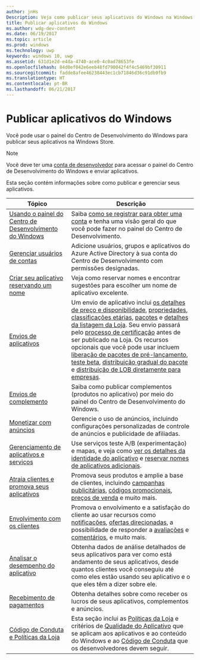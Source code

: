 ```yaml
---
author: jnHs
Description: Veja como publicar seus aplicativos do Windows na Windows Store.
title: Publicar aplicativos do Windows
ms.author: wdg-dev-content
ms.date: 06/19/2017
ms.topic: article
ms.prod: windows
ms.technology: uwp
keywords: windows 10, uwp
ms.assetid: 631d1e2d-e4da-4740-ace0-4c0ad78653fe
ms.openlocfilehash: 84d0ef042e6eeb48fd790042f4f4c5469bf30911
ms.sourcegitcommit: fadde8afee46238443ec1cb71846d36c91db9fb9
ms.translationtype: HT
ms.contentlocale: pt-BR
ms.lasthandoff: 06/21/2017
---
```

# <a name="publish-windows-apps"></a>Publicar aplicativos do Windows

Você pode usar o painel do Centro de Desenvolvimento do Windows para publicar seus aplicativos na Windows Store. 

> [!NOTE]
> Você deve ter uma [conta de desenvolvedor](http://go.microsoft.com/fwlink/p/?LinkId=615100) para acessar o painel do Centro de Desenvolvimento do Windows e enviar aplicativos.

Esta seção contém informações sobre como publicar e gerenciar seus aplicativos.

| **Tópico** | **Descrição** |
|-----------|-----------------|
| [Usando o painel do Centro de Desenvolvimento do Windows](using-the-windows-dev-center-dashboard.md) | Saiba [como se registrar para obter uma conta](opening-a-developer-account.md) e tenha uma visão geral do que você pode fazer no painel do Centro de Desenvolvimento. |
| [Gerenciar usuários de contas](manage-account-users.md) | Adicione usuários, grupos e aplicativos do Azure Active Directory à sua conta do Centro de Desenvolvimento com permissões designadas. |
| [Criar seu aplicativo reservando um nome](create-your-app-by-reserving-a-name.md) | Veja como reservar nomes e encontrar sugestões para escolher um nome de aplicativo excelente. |
| [Envios de aplicativos](app-submissions.md) | Um envio de aplicativo inclui [os detalhes de preço e disponibilidade](set-app-pricing-and-availability.md), [propriedades](enter-app-properties.md), [classificações etárias](age-ratings.md), [pacotes](upload-app-packages.md) e [detalhes da listagem da Loja](create-app-store-listings.md). Seu envio passará pelo [processo de certificação](the-app-certification-process.md) antes de ser publicado na Loja. Os recursos opcionais que você pode usar incluem [liberação de pacotes de pré-lançamento](package-flights.md), [teste beta](beta-testing-and-targeted-distribution.md), [distribuição gradual do pacote](gradual-package-rollout.md) e [distribuição de LOB diretamente para empresas](distribute-lob-apps-to-enterprises.md). |
| [Envios de complemento](add-on-submissions.md) | Saiba como publicar complementos (produtos no aplicativo) por meio do painel do Centro de Desenvolvimento do Windows. |
| [Monetizar com anúncios](monetize-with-ads.md) | Gerencie o uso de anúncios, incluindo configurações personalizadas de controle de anúncios e publicidade de afiliadas. |
| [Gerenciamento de aplicativos e serviços](app-management-and-services.md) | Use serviços teste A/B (experimentação) e mapas, e veja como [ver os detalhes da identidade do aplicativo](view-app-identity-details.md) e [reservar nomes de aplicativos adicionais](manage-app-names.md). |
| [Atraia clientes e promova seus aplicativos](attract-customers-and-promote-your-apps.md) | Promova seus produtos e amplie a base de clientes, incluindo [campanhas publicitárias](create-an-ad-campaign-for-your-app.md), [códigos promocionais](generate-promotional-codes.md), [preços de venda](put-apps-and-add-ons-on-sale.md) e muito mais. |
| [Envolvimento com os clientes](engage-with-your-customers.md) | Promova o envolvimento e a satisfação do cliente ao usar recursos como [notificações](send-push-notifications-to-your-apps-customers.md), [ofertas direcionadas](use-targeted-offers-to-maximize-engagement-and-conversions.md), a possibilidade de responder a [avaliações](respond-to-customer-reviews.md) e [comentários](respond-to-customer-feedback.md), e muito mais. 
| [Analisar o desempenho do aplicativo](analytics.md) | Obtenha dados de análise detalhados de seus aplicativos para ver como está andamento de seus aplicativos, desde quantos clientes você conseguiu até como eles estão usando seu aplicativo e o que eles têm a dizer sobre ele.|
| [Recebimento de pagamentos](getting-paid-apps.md) | Obtenha detalhes sobre como receber os lucros de seus aplicativos, complementos e anúncios. |
| [Código de Conduta e Políticas da Loja](https://msdn.microsoft.com/library/windows/apps/dn764939.aspx) | Esta seção inclui as [Políticas da Loja](https://msdn.microsoft.com/library/windows/apps/dn764944.aspx) e critérios de [Qualidade do Aplicativo](https://msdn.microsoft.com/library/windows/apps/mt652261.aspx) que se aplicam aos aplicativos e ao conteúdo do Windows e ao [Código de Conduta](https://msdn.microsoft.com/library/windows/apps/dn764941.aspx) que os desenvolvedores devem seguir. |
 
